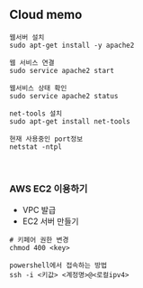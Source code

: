 ## Cloud memo



```
웹서버 설치
sudo apt-get install -y apache2

웹 서비스 연결
sudo service apache2 start

웹서비스 상태 확인
sudo service apache2 status

net-tools 설치
sudo apt-get install net-tools

현재 사용중인 port정보
netstat -ntpl
```

<br/>



### AWS EC2 이용하기

- VPC 발급
- EC2 서버 만들기

```
# 키페어 권한 변경
chmod 400 <key>
```



```
powershell에서 접속하는 방법
ssh -i <키값> <계정명>@<로컬ipv4>
```

